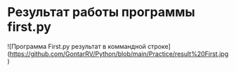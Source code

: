 # Результат работы программы first.py
![Программа First.py результат в коммандной строке] (https://github.com/GontarRV/Python/blob/main/Practice/result%20First.jpg) 
